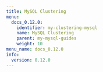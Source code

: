 ```yaml
---
title: MySQL Clustering
menu:
  docs_0.12.0:
    identifier: my-clustering-mysql
    name: MySQL Clustering
    parent: my-mysql-guides
    weight: 10
menu_name: docs_0.12.0
info:
  version: 0.12.0
---
```


